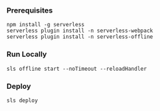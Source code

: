 ### Prerequisites
```
npm install -g serverless
serverless plugin install -n serverless-webpack
serverless plugin install -n serverless-offline
```

### Run Locally
`sls offline start --noTimeout --reloadHandler`

### Deploy
`sls deploy`
